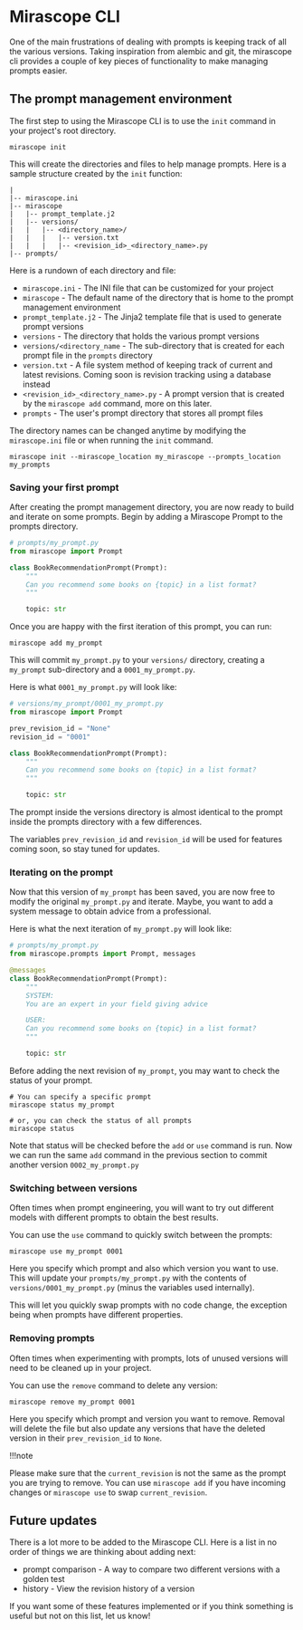 # Mirascope CLI

One of the main frustrations of dealing with prompts is keeping track of all the various versions. Taking inspiration from alembic and git, the mirascope cli provides a couple of key pieces of functionality to make managing prompts easier.

## The prompt management environment

The first step to using the Mirascope CLI is to use the `init` command in your project's root directory.

```
mirascope init
```

This will create the directories and files to help manage prompts.
Here is a sample structure created by the `init` function:
```
|
|-- mirascope.ini
|-- mirascope
|   |-- prompt_template.j2
|   |-- versions/
|   |   |-- <directory_name>/
|   |   |   |-- version.txt
|   |   |   |-- <revision_id>_<directory_name>.py
|-- prompts/
```

Here is a rundown of each directory and file:

* `mirascope.ini` - The INI file that can be customized for your project
* `mirascope` - The default name of the directory that is home to the prompt management environment
* `prompt_template.j2` - The Jinja2 template file that is used to generate prompt versions
* `versions` - The directory that holds the various prompt versions
* `versions/<directory_name` - The sub-directory that is created for each prompt file in the `prompts` directory
* `version.txt` - A file system method of keeping track of current and latest revisions. Coming soon is revision tracking using a database instead
* `<revision_id>_<directory_name>.py` - A prompt version that is created by the `mirascope add` command, more on this later.
* `prompts` - The user's prompt directory that stores all prompt files

The directory names can be changed anytime by modifying the `mirascope.ini` file or when running the `init` command.

```shell
mirascope init --mirascope_location my_mirascope --prompts_location my_prompts
```

### Saving your first prompt

After creating the prompt management directory, you are now ready to build and iterate on some prompts. Begin by adding a Mirascope Prompt to the prompts directory.

```python
# prompts/my_prompt.py
from mirascope import Prompt

class BookRecommendationPrompt(Prompt):
    """
    Can you recommend some books on {topic} in a list format?
    """

    topic: str
```

Once you are happy with the first iteration of this prompt, you can run:

```
mirascope add my_prompt
```

This will commit `my_prompt.py` to your `versions/` directory, creating a `my_prompt` sub-directory and a `0001_my_prompt.py`.

Here is what `0001_my_prompt.py` will look like:

```python
# versions/my_prompt/0001_my_prompt.py
from mirascope import Prompt

prev_revision_id = "None"
revision_id = "0001"

class BookRecommendationPrompt(Prompt):
    """
    Can you recommend some books on {topic} in a list format?
    """

    topic: str
```

The prompt inside the versions directory is almost identical to the prompt inside the prompts directory with a few differences.

The variables `prev_revision_id` and `revision_id` will be used for features coming soon, so stay tuned for updates.

### Iterating on the prompt

Now that this version of `my_prompt` has been saved, you are now free to modify the original `my_prompt.py` and iterate. Maybe, you want to add a system message to obtain advice from a professional.

Here is what the next iteration of `my_prompt.py` will look like:

```python
# prompts/my_prompt.py
from mirascope.prompts import Prompt, messages

@messages
class BookRecommendationPrompt(Prompt):
    """
	SYSTEM:
	You are an expert in your field giving advice

	USER:
    Can you recommend some books on {topic} in a list format?
    """

    topic: str
```

Before adding the next revision of `my_prompt`, you may want to check the status of your prompt.

```shell
# You can specify a specific prompt
mirascope status my_prompt

# or, you can check the status of all prompts
mirascope status
```

Note that status will be checked before the `add` or `use` command is run.
Now we can run the same `add` command in the previous section to commit another version `0002_my_prompt.py`

### Switching between versions

Often times when prompt engineering, you will want to try out different models with different prompts to obtain the best results.

You can use the `use` command to quickly switch between the prompts:

```shell
mirascope use my_prompt 0001
```

Here you specify which prompt and also which version you want to use. This will update your `prompts/my_prompt.py` with the contents of `versions/0001_my_prompt.py` (minus the variables used internally).

This will let you quickly swap prompts with no code change, the exception being when prompts have different properties.

### Removing prompts

Often times when experimenting with prompts, lots of unused versions will need to be cleaned up in your project.

You can use the `remove` command to delete any version:

```shell
mirascope remove my_prompt 0001
```

Here you specify which prompt and version you want to remove. Removal will delete the file but also update any versions that have the deleted version in their `prev_revision_id` to `None`.

!!!note

Please make sure that the `current_revision` is not the same as the prompt you are trying to remove. You can use `mirascope add` if you have incoming changes or `mirascope use` to swap `current_revision`.

## Future updates

There is a lot more to be added to the Mirascope CLI. Here is a list in no order of things we are thinking about adding next: 

* prompt comparison - A way to compare two different versions with a golden test
* history - View the revision history of a version

If you want some of these features implemented or if you think something is useful but not on this list, let us know!
